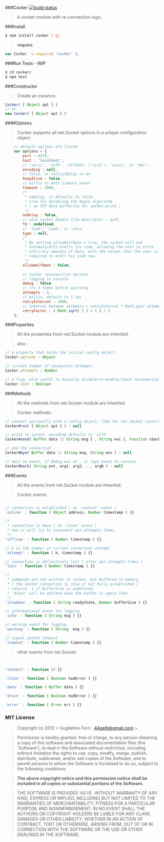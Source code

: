 ###Cocker
[![build status](https://travis-ci.org/rootslab/cocker.png?branch=master)](https://travis-ci.org/rootslab/cocker)
> A socket module with re-connection logic.

###Install

```bash
$ npm install cocker [-g]
```

> __require__:

```javascript
var Cocker  = require( 'cocker' );
```

###Run Tests - WIP

```bash
$ cd cocker/
$ npm test
```

###Constructor

> Create an instance.

```javascript
Cocker( [ Object opt ] )
// or
new Cocker( [ Object opt ] )
```

####Options

> Cocker supports all net.Socket options in a unique configuration object:

```javascript
    // default options are listed
    var options = {
        port : 6379,
        host : 'localhost',
        // 'ascii', 'utf8', 'utf16le' ('ucs2'), 'ascii', or 'hex'.
        encoding : null,
        // false, or initialDelay in ms
        keepAlive : false,
        // millis to emit timeout event
        timeout : 2000,
        /*
         * noDelay, it defaults to false.
         * true for disabling the Nagle algorithm 
         * ( no TCP data buffering for socket.write )
         */
        noDelay : false,
        // unix socket domain file descriptor - path
        fd : undefined,
        // 'tcp4', 'tcp6', or 'unix'
        type : null,
        /*
         * By setting allowHalfOpen = true, the socket will not
         * automatically end()s its side, allowing the user to write
         * arbitrary amounts of data, with the caveat that the user is
         * required to end() his side now.
         */
        allowHalfOpen : false,
        
        // Cocker reconnection options
        // logging to console
        debug : false
        // try 3 times before quitting
        attempts : 3,
        // millis, default to 1 sec
        retryInterval : 1000,
        // interval between attempts = retryInterval * Math.pow( attempt, retryFactor )
        retryFactor : ( Math.sqrt( 5 ) + 1 ) / 2
    };
```

###Properties

> All the properties from net.Socket module are inherited.

> also :

```javascript
// a property that holds the initial config object:
Cocker.options : Object

// current number of connection attempts
Cocker.attempts : Number

// a flag, also useful to manually disable/re-enable/check reconnection-loop
Cocker.lost : Boolean
```

###Methods

> All the methods from net.Socket module are inherited.

> Cocker methods:

```javascript
// connect optionally with a config object, like for net.Socket constructor.
Cocker#run( [ Object opt ] ) : null

// write to socket, encoding defaults to 'utf8'
Cocker#send( Buffer data || String msg [ , String enc [, Function cback ] ] ) : Boolean

// end the connection
Cocker#bye( Buffer data || String msg, String enc ) : null

// emit an event, if debug was on , it logs event to console
Cocker#bark( String evt, arg1, arg2, .., argN ) : null
```

###Events

> All the events from net.Socket module are inherited.

> Cocker events :

```javascript

// connection is established ( on 'connect' event )
'online' : function ( Object address, Number timestamp ) {}

/*
 * connection is down ( on 'close' event )
 * now it will try to reconnect opt.attempts times.
 */
'offline' : function ( Number timestamp ) {}

// k is the number of current connection attempt
'attempt' : function ( k, timestamp ) {}

// connection is definitively lost ( after opt.attempts times )
'lost' : function ( Number timestamp ) {}

/*
 * commands are not written to socket, but buffered in memory
 * ( the socket connection is slow or not fully established )
 * returns -1 if bufferSize is undefined.
 * 'drain' will be emitted when the buffer is again free.
 */
'slowdown' : function ( String readyState, Number bufferSize ) {}

// informational event for logging
'info' : function ( String msg ) {}

// warning event for logging
'warning' : function ( String  msg ) {}

// signal socket timeout
'timeout' : function ( Number timestamp ) {}
```

> other events from net.Socket:

```javascript


'connect' : function () {}

'close' : function ( Boolean hadError ) {}

'data' : function ( Buffer data ) {}

'drain' : function ( Boolean hadError ) {}

'error' : function ( Error err ) {}

```

### MIT License

> Copyright (c) 2012 &lt; Guglielmo Ferri : 44gatti@gmail.com &gt;

> Permission is hereby granted, free of charge, to any person obtaining
> a copy of this software and associated documentation files (the
> 'Software'), to deal in the Software without restriction, including
> without limitation the rights to use, copy, modify, merge, publish,
> distribute, sublicense, and/or sell copies of the Software, and to
> permit persons to whom the Software is furnished to do so, subject to
> the following conditions:

> __The above copyright notice and this permission notice shall be
> included in all copies or substantial portions of the Software.__

> THE SOFTWARE IS PROVIDED 'AS IS', WITHOUT WARRANTY OF ANY KIND,
> EXPRESS OR IMPLIED, INCLUDING BUT NOT LIMITED TO THE WARRANTIES OF
> MERCHANTABILITY, FITNESS FOR A PARTICULAR PURPOSE AND NONINFRINGEMENT.
> IN NO EVENT SHALL THE AUTHORS OR COPYRIGHT HOLDERS BE LIABLE FOR ANY
> CLAIM, DAMAGES OR OTHER LIABILITY, WHETHER IN AN ACTION OF CONTRACT,
> TORT OR OTHERWISE, ARISING FROM, OUT OF OR IN CONNECTION WITH THE
> SOFTWARE OR THE USE OR OTHER DEALINGS IN THE SOFTWARE.

